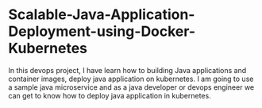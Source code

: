 # Scalable-Java-Application-Deployment-using-Docker-Kubernetes
In this devops project, I have learn how to building Java applications and container images, deploy java application on kubernetes. I am going to use a sample java microservice and as a java developer or devops engineer we can get to know how to deploy java application in kubernetes.
